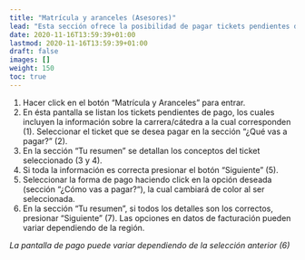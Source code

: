 ```yaml
---
title: "Matrícula y aranceles (Asesores)"
lead: "Esta sección ofrece la posibilidad de pagar tickets pendientes de matrículas y aranceles"
date: 2020-11-16T13:59:39+01:00
lastmod: 2020-11-16T13:59:39+01:00
draft: false
images: []
weight: 150
toc: true
---
```


1. Hacer click en el botón “Matrícula y Aranceles” para entrar.
1. En ésta pantalla se listan los tickets pendientes de pago, los cuales incluyen la información sobre la carrera/cátedra a la cual corresponden (1). Seleccionar el ticket que se desea pagar en la sección “¿Qué vas a pagar?” (2).
1. En la sección “Tu resumen” se detallan los conceptos del ticket seleccionado (3 y 4).
1. Si toda la información es correcta presionar el botón “Siguiente” (5).
1. Seleccionar la forma de pago haciendo click en la opción deseada (sección “¿Cómo vas a pagar?“), la cual cambiará de color al ser seleccionada.
1. En la sección “Tu resumen”, si todos los detalles son los correctos, presionar “Siguiente” (7). Las opciones en datos de facturación pueden variar dependiendo de la región.

_La pantalla de pago puede variar dependiendo de la selección anterior (6)_
